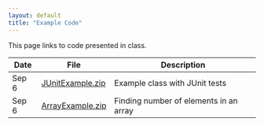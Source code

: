 ```yaml
---
layout: default
title: "Example Code"
---
```


This page links to code presented in class.

Date | File | Description
---- | ---- | -----------
Sep 6 | [JUnitExample.zip](JUnitExample.zip) | Example class with JUnit tests
Sep 6 | [ArrayExample.zip](ArrayExample.zip) | Finding number of elements in an array
